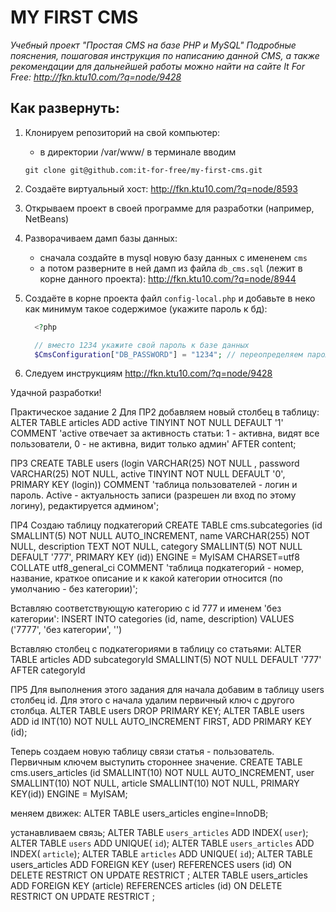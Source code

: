 # MY FIRST CMS

*Учебный проект "Простая CMS на базе PHP и MySQL" Подробные пояснения, пошаговая инструкция по написанию данной CMS, а также рекомендации для дальнейшей работы можно найти на сайте It For Free: http://fkn.ktu10.com/?q=node/9428*
## Как развернуть:

   1) Клонируем репозиторий на свой компьютер:
        - в директории /var/www/ в терминале вводим 
        ```
        git clone git@github.com:it-for-free/my-first-cms.git
        ```

   2) Создаёте виртуальный хост: http://fkn.ktu10.com/?q=node/8593

   3) Открываем проект в своей программе для разработки (например, NetBeans)

   4) Разворачиваем дамп базы данных:
        - сначала создайте в mysql новую базу данных с имененем `cms`
        - а потом разверните в ней дамп из файла `db_cms.sql` (лежит в корне данного проекта): http://fkn.ktu10.com/?q=node/8944

   5) Создаёте в корне проекта файл `config-local.php` и добавьте в неко как минимум такое содержимое (укажите пароль к бд):
      ```php
        <?php

        // вместо 1234 укажите свой пароль к базе данных
        $CmsConfiguration["DB_PASSWORD"] = "1234"; // переопределяем пароль к базе данных
       ```

   6) Следуем инструкциям http://fkn.ktu10.com/?q=node/9428

Удачной разработки!

Практическое задание 2
Для ПР2 добавляем новый столбец в таблицу:
ALTER TABLE articles ADD active TINYINT NOT NULL DEFAULT '1' 
COMMENT 'active отвечает за активность статьи: 
1 - активна, видят все пользователи, 
0 - не активна, видит только админ' AFTER content;

ПР3
CREATE TABLE users (login VARCHAR(25) NOT NULL , password VARCHAR(25) NOT NULL, 
active TINYINT NOT NULL DEFAULT '0', PRIMARY KEY (login)) COMMENT 'таблица 
пользователей - логин и пароль. Active - актуальность записи (разрешен ли вход 
по этому логину), редактируется админом';

ПР4
Создаю таблицу подкатегорий
CREATE TABLE cms.subcategories (id SMALLINT(5) NOT NULL AUTO_INCREMENT, name
VARCHAR(255) NOT NULL, description TEXT NOT NULL, category SMALLINT(5) NOT NULL 
DEFAULT '777', PRIMARY KEY (id)) ENGINE = MyISAM CHARSET=utf8 COLLATE
utf8_general_ci COMMENT 'таблица подкатегорий - номер, название, краткое 
описание и к какой категории относится (по умолчанию - без категории)';

Вставляю соответствующую категорию с id 777 и именем 'без категории':
INSERT INTO categories (id, name, description) VALUES ('7777', 'без категории', '')

Вставляю столбец с подкатегориями в таблицу со статьями:
ALTER TABLE articles ADD subcategoryId SMALLINT(5) NOT NULL DEFAULT '777' AFTER 
categoryId

ПР5
Для выполнения этого задания для начала добавим в таблицу users столбец id. Для 
этого с начала удалим первичный ключ с другого столбца.
ALTER TABLE users DROP PRIMARY KEY;
ALTER TABLE users ADD id INT(10) NOT NULL AUTO_INCREMENT FIRST, ADD PRIMARY KEY (id);

Теперь создаем новую таблицу связи статья - пользователь. Первичным ключем 
выступить стороннее значение.
CREATE TABLE cms.users_articles (id SMALLINT(10) NOT NULL AUTO_INCREMENT, 
user SMALLINT(10) NOT NULL, article SMALLINT(10) NOT NULL, PRIMARY KEY(id)) 
ENGINE = MyISAM;

меняем движек:
ALTER TABLE users_articles engine=InnoDB;

устанавливаем связь;
ALTER TABLE `users_articles` ADD INDEX( `user`);
ALTER TABLE `users` ADD UNIQUE( `id`);
ALTER TABLE `users_articles` ADD INDEX( `article`);
ALTER TABLE `articles` ADD UNIQUE( `id`);
ALTER TABLE users_articles ADD FOREIGN KEY (user) REFERENCES users (id) ON DELETE RESTRICT ON UPDATE RESTRICT ;
ALTER TABLE users_articles ADD FOREIGN KEY (article) REFERENCES articles (id) ON DELETE RESTRICT ON UPDATE RESTRICT ;

